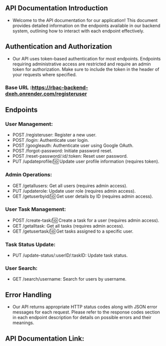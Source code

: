 ## API Documentation Introduction
- Welcome to the API documentation for our application! This document provides detailed information on the endpoints available in our backend system, outlining how to interact with each endpoint effectively.

## Authentication and Authorization

- Our API uses token-based authentication for most endpoints. Endpoints requiring administrative access are restricted and require an admin token for authorization. Make sure to include the token in the header of your requests where specified.

### Base URL :https://rbac-backend-dxeh.onrender.com/registeruser

## Endpoints

### User Management:

- POST /registeruser: Register a new user.
- POST /login: Authenticate user login.
- POST /googleauth: Authenticate user using Google OAuth.
- POST /forgot-password: Initiate password reset.
- POST /reset-password/:id/:token: Reset user password.
- PUT /updateprofile/:id: Update user profile information (requires token).

### Admin Operations:
- GET /getallusers: Get all users (requires admin access).
- PUT /updaterole: Update user role (requires admin access).
- GET /getuserbyid/:id: Get user details by ID (requires admin access).

### User Task Management:
- POST /create-task/:id: Create a task for a user (requires admin access).
- GET /getalltask: Get all tasks (requires admin access).
- GET /getusertask/:id: Get tasks assigned to a specific user.

### Task Status Update:
- PUT /update-status/:userID/:taskID: Update task status.

### User Search:
- GET /search/username: Search for users by username.

## Error Handling
- Our API returns appropriate HTTP status codes along with JSON error messages for each request. Please refer to the response codes section in each endpoint description for details on possible errors and their meanings.

## API Documentation Link: